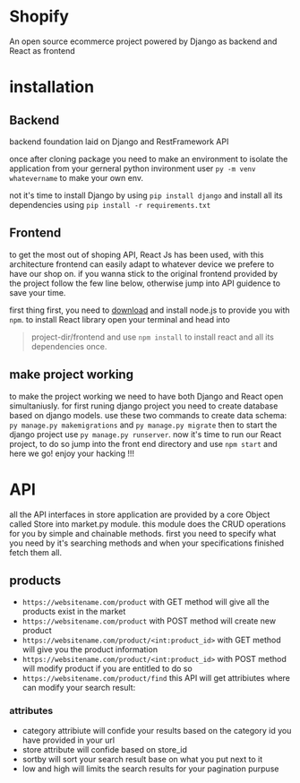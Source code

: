 # Shopify
An open source ecommerce project powered by Django as backend and React as frontend

# installation

## Backend
backend foundation laid on Django and RestFramework API

once after cloning package you need to make an environment to isolate the application from your gerneral python invironment
user `py -m venv whatevername` to make your own env.

not it's time to install Django by using `pip install django` and install all its dependencies using `pip install -r requirements.txt`

## Frontend
to get the most out of shoping API, React Js has been used, with this architecture frontend can easily adapt to whatever device we prefere to have our shop on.
if you wanna stick to the original frontend provided by the project follow the few line below, otherwise jump into API guidence to save your time.

first thing first, you need to [download](https://nodejs.org/en/) and install node.js to provide you with `npm`.
to install React library open your terminal and head into 
>project-dir/frontend
and use `npm install` to install react and all its dependencies once.


## make project working
to make the project working we need to have both Django and React open simultaniusly.
for first runing django project you need to create database based on django models. use these two commands to create data schema:
`py manage.py makemigrations` and `py manage.py migrate` then to start the django project use `py manage.py runserver`.
now it's time to run our React project, to do so jump into the front end directory and use `npm start` and here we go! enjoy your hacking !!!


# API
all the API interfaces in store application are provided by a core Object called Store into market.py module. this module does the CRUD operations for you by simple and chainable methods. first you need to specify what you need by it's searching methods and when your specifications finished fetch them all.

## products
* `https://websitename.com/product` with GET method will give all the products exist in the market
* `https://websitename.com/product` with POST method will create new product
* `https://websitename.com/product/<int:product_id>` with GET method will give you the product information
* `https://websitename.com/product/<int:product_id>` with POST method will modify product if you are entitled to do so
* `https://websitename.com/product/find` this API will get attribiutes where can modify your search result:

### attributes
* category attribiute will confide your results based on the category id you have provided in your url
* store attribute will confide based on store_id
* sortby will sort your search result base on what you put next to it
* low and high will limits the search results for your pagination purpuse
